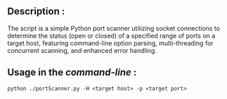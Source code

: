 ## Description : 

The script is a simple Python port scanner utilizing socket connections to determine the status (open or closed) of a specified range of ports on a target host, 
featuring command-line option parsing, 
multi-threading for concurrent scanning, 
and enhanced error handling.

## Usage in the ***command-line*** :

`python ./portScanner.py -H <target host> -p <target port>`

